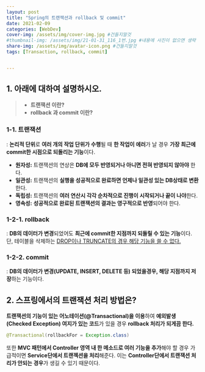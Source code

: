 ```yaml
---
layout: post
title: "Spring의 트랜잭션과 rollback 및 commit"
date: 2021-02-09
categories: [WebDev]
cover-img: /assets/img/cover-img.jpg #건들지말것
#thumbnail-img: /assets/img/21-01-31_116_1번.jpg #내용에 사진이 없으면 생략
share-img: /assets/img/avatar-icon.png #건들지말것
tags: [Transaction, rollback, commit]


---
```


## 1. 아래에 대하여 설명하시오.
> - **트랜잭션 이란?**
> - **rollback 과 commit 이란?**

### 1-1. 트랜잭션

: **논리적 단위**로 **여러 개의 작업 단위가 수행**될 때 **한 작업이 에러**가 날 경우 **가장 최근에 commit한 시점으로 되돌리는 기능**이다.

- **원자성:** 트랜잭션의 연상은 **DB에 모두 반영되거나 아니면 전혀 반영되지 않아야** 한다.
- **일관성:** 트랜잭션의 **실행을 성공적으로 완료하면 언제나 일관성 있는 DB상태로 변환**한다.
- **독립성:** 트랜잭션의 **여러 연산시 각각 순차적으로 진행이 시작되거나 끝이 나야**한다.
- **영속성:** **성공적으로 완료된 트랜잭션의 결과는 영구적으로 반영**되어야 한다.

### 1-2-1. rollback

: **DB의 데이터가 변경**되었어도 **최근에 commit한 지점까지 되돌릴 수 있는 기능**이다. 단, 테이블을 삭제하는 <u>DROP이나 TRUNCATE의 경우 해당 기능을 쓸 수 없다.</u>

### 1-2-2. commit

: **DB의 데이터가 변경(UPDATE, INSERT, DELETE 등) 되었을경우, 해당 지점까지 저장**하는 기능이다. 

## 2. 스프링에서의 트랜잭션 처리 방법은?

**트랜잭션의 기능이 있는 어노테이션(@Transactional)을 이용**하여 **예외발생(Checked Exception) 여지가 있는 코드**가 있을 경우 **rollback 처리가 되게끔 한다.**

```java
@Transactional(rollbackFor = Exception.class)
```

또한 **MVC 패턴에서 Controller 영역 내 한 메소드로 여러 기능을 추가**해야 할 경우 가급적이면 **Service단에서 트랜젝션을 처리**해준다. 이는 **Controller단에서 트랜잭션 처리가 안되는 경우**가 생길 수 있기 때문이다.

